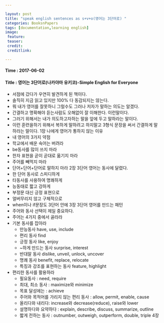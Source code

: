 ```yaml
---

layout: post
title: "speak english sentences as s+v+o(영어는 3단어로) "
categories: BooksnPapers
tags: [documentation,learning english]
image:
 feature:
 teaser:
 credit:
 creditlink:

---
```


#### Time : 2017-06-02
#### Title : 영어는 3단어로(나카야마 유키코)-Simple English for Everyone
- 서점에 갔다가 우연히 발견하게 된 책이다.
- 솔직히 지금 읽고 있지만 100% 다 동감되지는 않는다.
- 뭐 내가 영어를 잘못하니 그럴수도 그러나 저자가 말하는 의도는 알겠다.
- 간결하고 명확해야 듣는사람도 오해없이 잘 이해한다. 이런말이다.
- 그러기 위해서는 내가 의도하고자하는 말을 앞에 두고 말하라는 말이다.
- 이런 훈련을하기 위해서 복하게 말하려고 하지말고 3형식 문장을 써서 간결하게 말하라는 말이다.
1장 나에게 영어가 통하지 않는 이유
- 내 영어의 3가지 약점
- 학교에서 배운 숙어는 버려라
- be동사를 많이 쓰지 마라
- 한자 표현을 곧이 곧대로 옮기지 마라
- 주어를 빼먹지 마라
- 단어+단어+단어로 말하지 마라
2장 3단어 영어는 동사에 달렸다.
- 한 단어 동사로 스피디하게
- 타동사를 사용하여 명쾌하게
- 능동태로 짧고 강하게
- 부정문 대신 긍정 표현으로
- 얼버무리지 않고 구체적으로
- when이나 if문장도 3단어 안에
3장 3단어 영어를 만드는 패턴
- 주어와 동사 선택이 제일 중요하다.
- 주어는 4가지 중에서 골라라
- 기본 동사를 잡아라
  - 만능동사 have, use, include
  - 편리 동사 find
  - 긍정 동사 like, enjoy
  - ~하게 만드는 동사 surprise, interest
  - 반대말 동사 dislike, unveil, unlock, uncover
  - 명쾌 동사 benefit, replace, relocate
  - 특징과 강조를 표현하는 동사 feature, highlight
- 편리한 동사를 활용하라
  - 필요동사 : need, require
  - 최대, 최소 동사 : maximize와 minimize
  - 목표 달성에는 : achieve
  - 주어와 목적어를 가리지 않는 편리 동사 : allow, permit, enable, cause
  - 올리다와 내리다: increase와 decrease(reduce), raise와 lower
  - 설명하다와 요약하다 : explain, describe, discuss, summarize, outline
  - 짧게 전하는 동사 : outnumber, outweigh, outperform, double, triple
4장 
